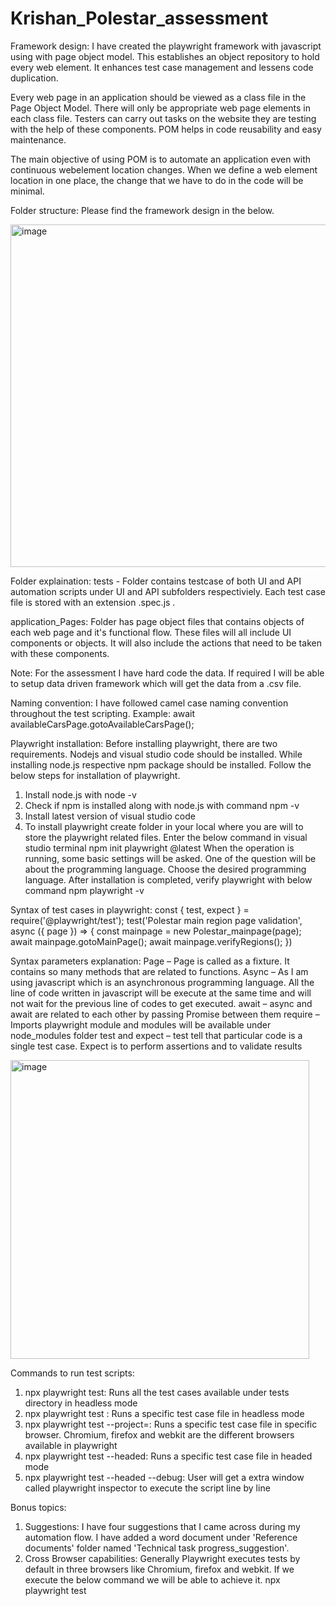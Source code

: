 # Krishan_Polestar_assessment
Framework design:
I have created the playwright framework with javascript using with page object model. This establishes an object repository to hold every web element. It enhances test case management and lessens code duplication.

Every web page in an application should be viewed as a class file in the Page Object Model. There will only be appropriate web page elements in each class file. Testers can carry out tasks on the website they are testing with the help of these components. POM helps in code reusability and easy maintenance. 

The main objective of using POM is to automate an application even with continuous webelement location changes. When we define a web element location in one place, the change that we have to do in the code will be minimal.

Folder structure:
Please find the framework design in the below.


<img width="548" alt="image" src="https://github.com/Krishankrishan6/Krishan_Polestar_assessment/assets/169908261/1427e546-a0c7-49f5-a921-be5f06d35212">

Folder explaination:
tests - Folder contains testcase of both UI and API automation scripts under UI and API subfolders respectiviely. Each test case file is stored with an extension .spec.js .

application_Pages: Folder has page object files that contains objects of each web page and it's functional flow. These files will all include UI components or objects. It will also include the actions that need to be taken with these components.

Note: For the assessment I have hard code the data. If required I will be able to setup data driven framework which will get the data from a .csv file.

Naming convention:
I have followed camel case naming convention throughout the test scripting.
Example:
await availableCarsPage.gotoAvailableCarsPage();

Playwright installation:
Before installing playwright, there are two requirements. Nodejs and visual studio code should be installed.
While installing node.js respective npm package should be installed. Follow the below steps for installation of playwright.
1.	Install node.js with
node -v
2.	Check if npm is installed along with node.js with command
npm -v
3.	Install latest version of visual studio code
4.	To install playwright create folder in your local where you are will to store the playwright related files. Enter the below command in visual studio terminal
npm init playwright @latest
When the operation is running, some basic settings will be asked. One of the question will be about the programming language. Choose the desired programming language.
After installation is completed, verify playwright with below command
npm playwright -v

Syntax of test cases in playwright:
const { test, expect } = require('@playwright/test');
test('Polestar main region page validation', async ({ page }) => {
    const mainpage = new Polestar_mainpage(page);
    await mainpage.gotoMainPage();
    await mainpage.verifyRegions();
})

Syntax parameters explanation:
Page – Page is called as a fixture. It contains so many methods that are related to functions.
Async – As I am using javascript which is an asynchronous programming language.
	All the line of code written in javascript will be execute at the same time and will not wait for the previous line of codes to get executed.
await – async and await are related to each other by passing Promise between them
require – Imports playwright module and modules will be available under node_modules folder
test and expect – test tell that particular code is a single test case. Expect is to perform assertions and to validate results

<img width="478" alt="image" src="https://github.com/Krishankrishan6/Krishan_Polestar_assessment/assets/169908261/70c29125-787b-4921-9372-6edeabeaea61">

Commands to run test scripts:
1.	npx playwright test: Runs all the test cases available under tests directory in headless mode
2.	npx playwright test <Test case name.spec.js>: Runs a specific test case file in headless mode
3.	npx playwright test <Test case name.spec.js> --project=<browser name>: Runs a specific test case file in specific browser. Chromium, firefox and webkit are the different browsers available in playwright
4.	npx playwright test <Test case name.spec.js> --headed: Runs a specific test case file in headed mode
5.	npx playwright test <Test case name.spec.js> --headed --debug: User will get a extra window called playwright inspector to execute the script line by line

Bonus topics:
1. Suggestions: I have four suggestions that I came across during my automation flow. I have added a word document under 'Reference documents' folder named 'Technical task progress_suggestion'.
2. Cross Browser capabilities: Generally Playwright executes tests by default in three browsers like Chromium, firefox and webkit. If we execute the below command we will be able to achieve it.
npx playwright test <Test case name.spec.js>

   





